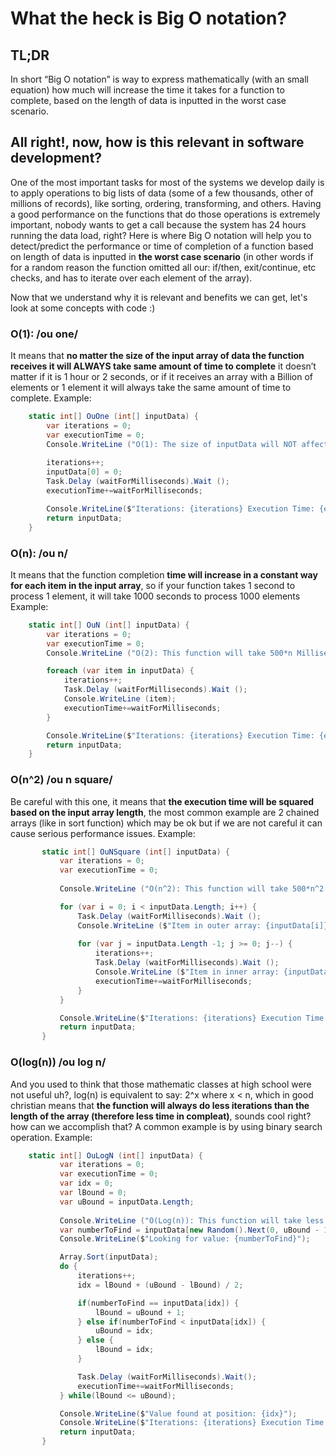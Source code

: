 # What the heck is Big O notation?

## TL;DR
In short “Big O notation” is way to express mathematically (with an small equation) how much will increase the time it takes for a function to complete, based on the length of data is inputted in the worst case scenario.

## All right!, now, how is this relevant in software development? 
One of the most important tasks for most of the systems we develop daily is to apply operations to big lists of data (some of a few thousands, other of millions of records), like sorting, ordering, transforming, and others. Having a good performance on the functions that do those operations is extremely important, nobody wants to get a call because the system has 24 hours running the data load, right?  Here is where Big O notation will help you to detect/predict the performance or time of completion of a function based on length of data is inputted in **the worst case scenario** (in other words if for a random reason the function omitted all our: if/then, exit/continue, etc checks, and has to iterate over each element of the array).

Now that we understand why it is relevant and benefits we can get, let's look at some concepts with code :)

### O(1): /ou one/ 
It means that **no matter the size of the input array of data the function receives it will ALWAYS take same amount of time to complete** it doesn’t matter if it is 1 hour or 2 seconds, or if it receives an array with a Billion of elements or 1 element it will always take the same amount of time to complete. Example:

``` cs
    static int[] OuOne (int[] inputData) {
        var iterations = 0;
        var executionTime = 0;
        Console.WriteLine ("O(1): The size of inputData will NOT affect the time execution of this function.");
        
        iterations++;           
        inputData[0] = 0;
        Task.Delay (waitForMilliseconds).Wait ();
        executionTime+=waitForMilliseconds;

        Console.WriteLine($"Iterations: {iterations} Execution Time: {executionTime} Milliseconds");
        return inputData;
    }
```

### O(n): /ou n/ 
It means that the function completion **time will increase in a constant way for each item in the input array**, so if your function takes 1 second to process 1 element, it will take 1000 seconds to process 1000 elements Example:
``` cs       
    static int[] OuN (int[] inputData) {
        var iterations = 0;
        var executionTime = 0;
        Console.WriteLine ("O(2): This function will take 500*n Milliseconds per each element in inputData to complete (n = inputData size).");

        foreach (var item in inputData) {
            iterations++;
            Task.Delay (waitForMilliseconds).Wait ();
            Console.WriteLine (item);
            executionTime+=waitForMilliseconds;
        }

        Console.WriteLine($"Iterations: {iterations} Execution Time: {executionTime} Milliseconds");
        return inputData;
    }
```

### O(n^2) /ou n square/ 
Be careful with this one, it means that **the execution time will be squared based on the input array length**, the most common example are 2 chained arrays (like in sort function) which may be ok but if we are not careful it can cause serious performance issues. Example:
``` cs       
       static int[] OuNSquare (int[] inputData) {
           var iterations = 0;
           var executionTime = 0;
          
           Console.WriteLine ("O(n^2): This function will take 500*n^2 milliseconds (where n = inputData size) to complete.");

           for (var i = 0; i < inputData.Length; i++) {
               Task.Delay (waitForMilliseconds).Wait ();
               Console.WriteLine ($"Item in outer array: {inputData[i]}");               
              
               for (var j = inputData.Length -1; j >= 0; j--) {
                   iterations++;
                   Task.Delay (waitForMilliseconds).Wait ();
                   Console.WriteLine ($"Item in inner array: {inputData[j]}");
                   executionTime+=waitForMilliseconds;
               }
           }

           Console.WriteLine($"Iterations: {iterations} Execution Time: {executionTime} Milliseconds");
           return inputData;
       }
```

### O(log(n)) /ou log n/
And you used to think that those mathematic classes at high school were not useful uh?, log(n) is equivalent to say: 2^x where x < n, which in good christian means that **the function will always do less iterations than the length of the array (therefore less time in compleat)**, sounds cool right? how can we accomplish that? A common example is by using binary search operation. Example:

``` cs
	static int[] OuLogN (int[] inputData) {
           var iterations = 0;
           var executionTime = 0;
           var idx = 0;
           var lBound = 0;
           var uBound = inputData.Length;                       
          
           Console.WriteLine ("O(Log(n)): This function will take less time to complete than it would if it had to iterate over each element");
           var numberToFind = inputData[new Random().Next(0, uBound - 1)];
           Console.WriteLine($"Looking for value: {numberToFind}");           

           Array.Sort(inputData);
           do {
               iterations++;
               idx = lBound + (uBound - lBound) / 2;

               if(numberToFind == inputData[idx]) {
                   lBound = uBound + 1;
               } else if(numberToFind < inputData[idx]) {
                   uBound = idx;
               } else {
                   lBound = idx;
               }

               Task.Delay (waitForMilliseconds).Wait();
               executionTime+=waitForMilliseconds;
           } while(lBound <= uBound);

           Console.WriteLine($"Value found at position: {idx}");
           Console.WriteLine($"Iterations: {iterations} Execution Time: {executionTime} Milliseconds");
           return inputData;
       }
```       
